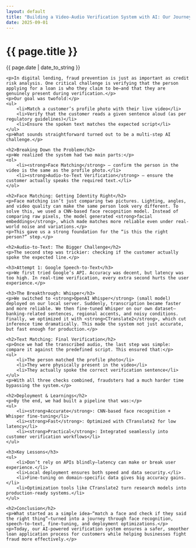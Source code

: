 ```yaml
---
layout: default
title: "Building a Video-Audio Verification System with AI: Our Journey"
date: 2025-09-01
---
```


<div class="container page-content">
    <h1>{{ page.title }}</h1>
    <p class="post-meta">{{ page.date | date_to_string }}</p>

    <p>In digital lending, fraud prevention is just as important as credit risk analysis. One critical challenge is verifying that the person applying for a loan is who they claim to be—and that they are genuinely present during verification.</p>
    <p>Our goal was twofold:</p>
    <ul>
        <li>Match a customer’s profile photo with their live video</li>
        <li>Verify that the customer reads a given sentence aloud (as per regulatory guidelines)</li>
        <li>Ensure the spoken text matches the expected script</li>
    </ul>
    <p>What sounds straightforward turned out to be a multi-step AI challenge.</p>

    <h2>Breaking Down the Problem</h2>
    <p>We realized the system had two main parts:</p>
    <ol>
        <li><strong>Face Matching</strong> – confirm the person in the video is the same as the profile photo.</li>
        <li><strong>Audio-to-Text Verification</strong> – ensure the customer actually speaks the required text.</li>
    </ol>

    <h2>Face Matching: Getting Identity Right</h2>
    <p>Face matching isn’t just comparing two pictures. Lighting, angles, and video quality can make the same person look very different. To solve this, we used a CNN-based face recognition model. Instead of comparing raw pixels, the model generated <strong>facial embeddings</strong>, which made matches more reliable even under real-world noise and variations.</p>
    <p>This gave us a strong foundation for the “is this the right person?” step.</p>

    <h2>Audio-to-Text: The Bigger Challenge</h2>
    <p>The second step was trickier: checking if the customer actually spoke the expected line.</p>

    <h3>Attempt 1: Google Speech-to-Text</h3>
    <p>We first tried Google’s API. Accuracy was decent, but latency was too high. In real-time verification, every extra second hurts the user experience.</p>

    <h3>The Breakthrough: Whisper</h3>
    <p>We switched to <strong>OpenAI Whisper</strong> (small model) deployed on our local server. Suddenly, transcription became faster and more reliable. We then fine-tuned Whisper on our own dataset—banking-related sentences, regional accents, and noisy conditions. Finally, we optimized it with <strong>CTranslate2</strong>, which cut inference time dramatically. This made the system not just accurate, but fast enough for production.</p>

    <h2>Text Matching: Final Verification</h2>
    <p>Once we had the transcribed audio, the last step was simple: compare it against the predefined script. This ensured that:</p>
    <ul>
        <li>The person matched the profile photo</li>
        <li>They were physically present in the video</li>
        <li>They actually spoke the correct verification sentence</li>
    </ul>
    <p>With all three checks combined, fraudsters had a much harder time bypassing the system.</p>

    <h2>Deployment & Learnings</h2>
    <p>By the end, we had built a pipeline that was:</p>
    <ul>
        <li><strong>Accurate</strong>: CNN-based face recognition + Whisper fine-tuning</li>
        <li><strong>Fast</strong>: Optimized with CTranslate2 for low latency</li>
        <li><strong>Practical</strong>: Integrated seamlessly into customer verification workflows</li>
    </ul>

    <h3>Key Lessons</h3>
    <ul>
        <li>Don’t rely on APIs blindly—latency can make or break user experience.</li>
        <li>Local deployment ensures both speed and data security.</li>
        <li>Fine-tuning on domain-specific data gives big accuracy gains.</li>
        <li>Optimization tools like CTranslate2 turn research models into production-ready systems.</li>
    </ul>

    <h2>Conclusion</h2>
    <p>What started as a simple idea—“match a face and check if they said the right thing”—turned into a journey through face recognition, speech-to-text, fine-tuning, and deployment optimizations.</p>
    <p>Today, our AI-powered verification system ensures a safer, smoother loan application process for customers while helping businesses fight fraud more effectively.</p>
</div>
